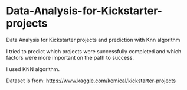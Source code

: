 # Data-Analysis-for-Kickstarter-projects
Data Analysis for Kickstarter projects and prediction with Knn algorithm


I tried to predict which projects were successfully completed and which factors were more important on the path to success.

I used KNN algorithm.

Dataset is from: https://www.kaggle.com/kemical/kickstarter-projects
